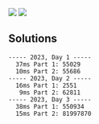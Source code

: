 ![](https://img.shields.io/badge/stars%20⭐-6-yellow) ![](https://img.shields.io/badge/days%20completed-3-red)



## Solutions
```
----- 2023, Day 1 -----
  37ms Part 1: 55029
  10ms Part 2: 55686
----- 2023, Day 2 -----
  16ms Part 1: 2551
   9ms Part 2: 62811
----- 2023, Day 3 -----
  38ms Part 1: 550934
  15ms Part 2: 81997870
```
